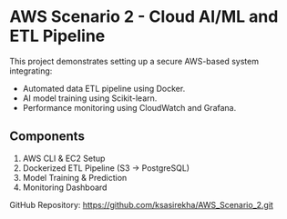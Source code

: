 # AWS Scenario 2 - Cloud AI/ML and ETL Pipeline

This project demonstrates setting up a secure AWS-based system integrating:
- Automated data ETL pipeline using Docker.
- AI model training using Scikit-learn.
- Performance monitoring using CloudWatch and Grafana.

## Components
1. AWS CLI & EC2 Setup
2. Dockerized ETL Pipeline (S3 → PostgreSQL)
3. Model Training & Prediction
4. Monitoring Dashboard

GitHub Repository: https://github.com/ksasirekha/AWS_Scenario_2.git
